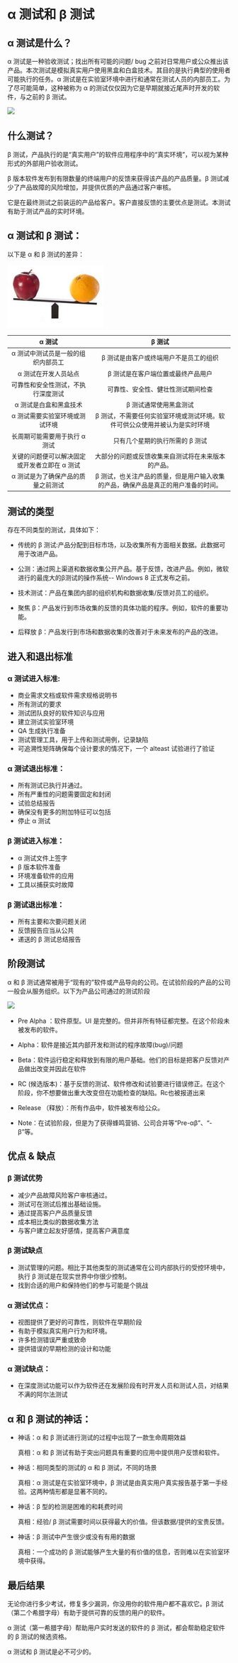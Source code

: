 # α 测试和 β 测试

## α 测试是什么？

α 测试是一种验收测试；找出所有可能的问题/ bug 之前对日常用户或公众推出该产品。本次测试是模拟真实用户使用黑盒和白盒技术。其目的是执行典型的使用者可能执行的任务。α 测试是在实验室环境中进行和通常在测试人员的内部员工。为了尽可能简单，这种被称为 α 的测试仅仅因为它是早期就接近尾声时开发的软件，与之前的 β 测试。

![](./images/αβTestingPhase.jpg)
 
## 什么测试？

 β 测试，产品执行的是“真实用户”的软件应用程序中的“真实环境”，可以视为某种形式的外部用户验收测试。

 β 版本软件发布到有限数量的终端用户的反馈来获得该产品的产品质量。β 测试减少了产品故障的风险增加，并提供优质的产品通过客户审核。

它是在最终测试之前装运的产品给客户。客户直接反馈的主要优点是测试。本测试有助于测试产品的实时环境。

## α 测试和 β 测试：

以下是 α 和 β 测试的差异：

![](./images/Compare.jpg) 

| α 测试 | β 测试 |
| :---: |:-----:|  
| α 测试中测试员是一般的组织内部员工 | β 测试是由客户或终端用户不是员工的组织|
| α 测试在开发人员站点 | β 测试是在客户端位置或最终产品用户 |
| 可靠性和安全性测试，不执行深度测试 | 可靠性、安全性、健壮性测试期间检查|
| α 测试是白盒和黑盒技术 | β 测试通常使用黑盒测试 |
| α 测试需要实验室环境或测试环境 | β 测试，不需要任何实验室环境或测试环境。软件可供公众使用并被认为是实时环境|
| 长周期可能需要用于执行 α 测试 | 只有几个星期的执行所需的 β 测试|
| 关键的问题便可以解决固定或开发者立即在 α 测试 | 大部分的问题或反馈收集来自测试将在未来版本的产品。|
| α 测试是为了确保产品的质量之前测试 | 	β 测试，也关注产品的质量，但是用户输入收集的产品，确保产品是真正的用户准备的时间。|

 
## 测试的类型

存在不同类型的测试，具体如下：

- 传统的 β 测试:产品分配到目标市场，以及收集所有方面相关数据。此数据可用于改进产品。

- 公测：通过网上渠道和数据收集公开产品。基于反馈，改进产品。例如，微软进行的最庞大的β测试的操作系统-- Windows 8 正式发布之前。

- 技术测试：产品在集团内部的组织机构和数据收集/反馈对员工的组织。

- 聚焦 β：产品发行到市场收集的反馈的具体功能的程序。例如，软件的重要功能。

- 后释放 β：产品发行到市场和数据收集的改善对于未来发布的产品的改进。

## 进入和退出标准

###  α 测试进入标准:

- 商业需求文档或软件需求规格说明书
- 所有测试的要求
- 测试团队良好的软件知识与应用
- 建立测试实验室环境
- QA 生成执行准备
- 测试管理工具，用于上传和测试用例，记录缺陷  
- 可追溯性矩阵确保每个设计要求的情况下，一个  alteast 试验进行了验证

### α 测试退出标准：

- 所有测试已执行并通过。
- 所有严重性的问题需要固定和封闭
- 试验总结报告
- 确保没有更多的附加特征可以包括
- 停止 α 测试

###  β 测试进入标准：

- α 测试文件上签字  
- β 版本软件准备
- 环境准备软件的应用
- 工具以捕获实时故障

### β 测试退出标准：

- 所有主要和次要问题关闭
- 反馈报告应当从公共
- 递送的 β 测试总结报告

## 阶段测试

 α 和 β 测试通常被用于“现有的”软件或产品导向的公司。在试验阶段的产品的公司一般会从服务组织。以下为产品公司通过的测试阶段

![](./images/TestingPhase.jpg) 

- Pre Alpha ：软件原型。UI 是完整的。但并非所有特征都完整。在这个阶段未被发布的软件。

- Alpha：软件是接近其内部开发和测试的程序故障(bug)/问题

- Beta：软件运行稳定和释放到有限的用户基础。他们的目标是把客户反馈对产品做出改变并因此在软件

- RC (候选版本)：基于反馈的测试、软件修改和试验要进行错误修正。在这个阶段，你不想要做出重大改变但在功能检查的缺陷。Rc也被报道出来

- Release （释放）：所有作品中，软件被发布给公众。

- Note：在试验阶段，但是为了获得蜂鸣营销、公司合并等“Pre-αβ”、“-β”等。

## 优点 & 缺点

### β 测试优势

- 减少产品故障风险客户审核通过。
- 测试可在测试后推出基础设施。
- 通过提高客户产品质量反馈
- 成本相比类似的数据收集方法
- 与客户建立起友好感情，提高客户满意度

### β 测试缺点

- 测试管理的问题。相比于其他类型的测试通常在公司内部执行的受控环境中，执行 β 测试是在现实世界中你很少控制。
- 找到合适的用户和保持他们的参与可能是个挑战

### α 测试优点：

- 视图提供了更好的可靠性，则软件在早期阶段
- 有助于模拟真实用户行为和环境。
- 许多检测错误严重或致命
- 提供错误的早期检测的设计和功能

### α 测试缺点：

- 在深度测试功能可以作为软件还在发展阶段有时开发人员和测试人员，对结果不满的阿尔法测试

## α 和 β 测试的神话：

- 神话：α 和 β 测试进行测试的过程中出现了一款生命周期效益

    真相：α 和 β 测试有助于突出问题具有重要的应用中提供用户反馈和软件。

- 神话：相同类型的测试的 α 和 β 测试，不同的场景

    真相：α 测试是在实验室环境中，β 测试是由真实用户真实报告基于第一手经验。这两种情形都是显著不同的。

- 神话：β 型的检测是困难的和耗费时间

    真相：经验/ β 测试需要时间以获得最大的价值。但该数据/提供的宝贵反馈。

- 神话：β 测试中产生很少或没有有用的数据

    真相：一个成功的 β 测试能够产生大量的有价值的信息，否则难以在实验室环境中获得。

## 最后结果

无论你进行多少考试，修复多少漏洞，你没用你的软件用户都不喜欢它。β 测试（第二个希腊字母）有助于提供可靠的反馈的用户的软件。

α 测试（第一希腊字母）帮助用户实时发送的软件的 β 测试，都会帮助稳定软件的 β 测试的候选资格。

α 测试和 β 测试是必不可少的。